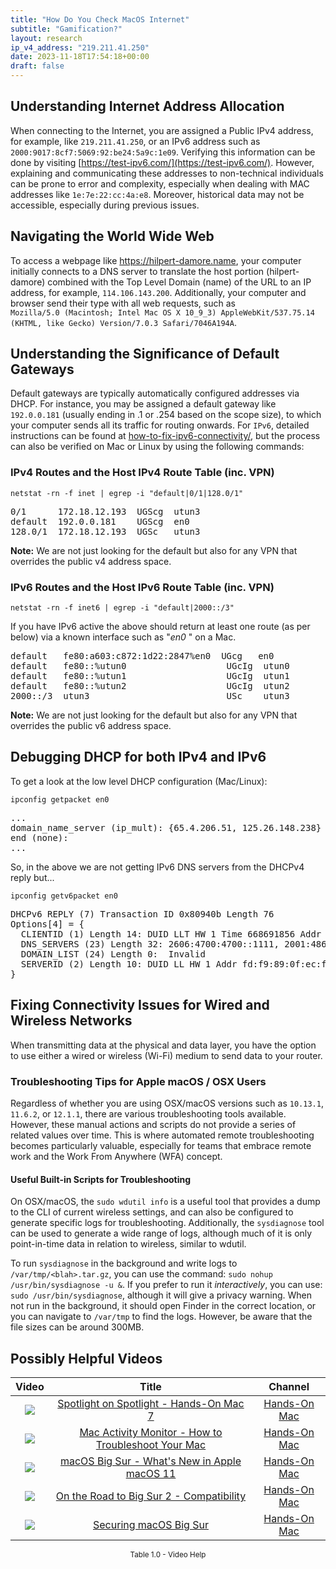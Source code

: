 ```yaml
---
title: "How Do You Check MacOS Internet"
subtitle: "Gamification?"
layout: research
ip_v4_address: "219.211.41.250"
date: 2023-11-18T17:54:18+00:00
draft: false
---
```


## Understanding Internet Address Allocation

When connecting to the Internet, you are assigned a Public IPv4 address, for example, like ```219.211.41.250```, or an IPv6 address such as ```2000:9017:8cf7:5069:92:be24:5a9c:1e09```. Verifying this information can be done by visiting [https://test-ipv6.com/](https://test-ipv6.com/). However, explaining and communicating these addresses to non-technical individuals can be prone to error and complexity, especially when dealing with MAC addresses like ```1e:7e:22:cc:4a:e8```. Moreover, historical data may not be accessible, especially during previous issues.
## Navigating the World Wide Web

To access a webpage like https://hilpert-damore.name, your computer initially connects to a DNS server to translate the host portion (hilpert-damore) combined with the Top Level Domain (name) of the URL to an IP address, for example, ```114.106.143.200```. Additionally, your computer and browser send their type with all web requests, such as <br>```Mozilla/5.0 (Macintosh; Intel Mac OS X 10_9_3) AppleWebKit/537.75.14 (KHTML, like Gecko) Version/7.0.3 Safari/7046A194A```.
## Understanding the Significance of Default Gateways

Default gateways are typically automatically configured addresses via DHCP. For instance, you may be assigned a default gateway like ```192.0.0.181``` (usually ending in .1 or .254 based on the scope size), to which your computer sends all its traffic for routing onwards. For ```IPv6```, detailed instructions can be found at [how-to-fix-ipv6-connectivity/](/blog/how-to-fix-ipv6-connectivity/), but the process can also be verified on Mac or Linux by using the following commands:
<br>
### IPv4 Routes and the Host IPv4 Route Table (inc. VPN)
```netstat -rn -f inet | egrep -i "default|0/1|128.0/1"```

<pre>
0/1      172.18.12.193  UGScg  utun3
default  192.0.0.181    UGScg  en0
128.0/1  172.18.12.193  UGSc   utun3</pre>

**Note:** We are not just looking for the default but also for any VPN that overrides the public v4 address space.

### IPv6 Routes and the Host IPv6 Route Table (inc. VPN)
```netstat -rn -f inet6 | egrep -i "default|2000::/3"```

If you have IPv6 active the above should return at least one route (as per below) via a known interface such as "_en0_ " on a Mac. 

<pre>
default   fe80:a603:c872:1d22:2847%en0  UGcg   en0
default   fe80::%utun0                   UGcIg  utun0
default   fe80::%utun1                   UGcIg  utun1
default   fe80::%utun2                   UGcIg  utun2
2000::/3  utun3                          USc    utun3</pre>

**Note:** We are not just looking for the default but also for any VPN that overrides the public v6 address space.
<br>

## Debugging DHCP for both IPv4 and IPv6

To get a look at the low level DHCP configuration (Mac/Linux): 

```ipconfig getpacket en0```

<pre>
...
domain_name_server (ip_mult): {65.4.206.51, 125.26.148.238}
end (none):
...</pre>

So, in the above we are not getting IPv6 DNS servers from the DHCPv4 reply but...

```ipconfig getv6packet en0```

<pre>
DHCPv6 REPLY (7) Transaction ID 0x80940b Length 76
Options[4] = {
  CLIENTID (1) Length 14: DUID LLT HW 1 Time 668691856 Addr 1e:7e:22:cc:4a:e8
  DNS_SERVERS (23) Length 32: 2606:4700:4700::1111, 2001:4860:4860::8844
  DOMAIN_LIST (24) Length 0:  Invalid
  SERVERID (2) Length 10: DUID LL HW 1 Addr fd:f9:89:0f:ec:ff
}</pre>




## Fixing Connectivity Issues for Wired and Wireless Networks 

When transmitting data at the physical and data layer, you have the option to use either a wired or wireless (Wi-Fi) medium to send data to your router.
### Troubleshooting Tips for Apple macOS / OSX Users
Regardless of whether you are using OSX/macOS versions such as ```10.13.1```, ```11.6.2```, or ```12.1.1```, there are various troubleshooting tools available. However, these manual actions and scripts do not provide a series of related values over time. This is where automated remote troubleshooting becomes particularly valuable, especially for teams that embrace remote work and the Work From Anywhere (WFA) concept.
#### Useful Built-in Scripts for Troubleshooting
On OSX/macOS, the ```sudo wdutil info``` is a useful tool that provides a dump to the CLI of current wireless settings, and can also be configured to generate specific logs for troubleshooting. Additionally, the ```sysdiagnose``` tool can be used to generate a wide range of logs, although much of it is only point-in-time data in relation to wireless, similar to wdutil.

To run ```sysdiagnose``` in the background and write logs to ```/var/tmp/<blah>.tar.gz```, you can use the command: ```sudo nohup /usr/bin/sysdiagnose -u &```. If you prefer to run it *interactively*, you can use: ```sudo /usr/bin/sysdiagnose```, although it will give a privacy warning. When not run in the background, it should open Finder in the correct location, or you can navigate to ```/var/tmp``` to find the logs. However, be aware that the file sizes can be around 300MB.
## Possibly Helpful Videos

<link href="/plugins/lity/css/lity.min.css" rel="stylesheet">
<script src="/plugins/lity/js/lity.min.js"></script>
<div class="table1-start"></div>

|Video | Title | Channel |
| :---: | :---: | :---: |
|<a href="https://www.youtube.com/watch?v=RslZ4W1EPqk" data-lity><img src="https://i.ytimg.com/vi/RslZ4W1EPqk/default.jpg" class="img-fluid"></a>|<a href="https://www.youtube.com/watch?v=RslZ4W1EPqk" data-lity>Spotlight on Spotlight - Hands-On Mac 7</a>|<a target="_blank" href="https://www.youtube.com/channel/UCg43DP8MdHVcl4rFK_delBg" >Hands-On Mac</a>|
|<a href="https://www.youtube.com/watch?v=TWzWd_DiaJ0" data-lity><img src="https://i.ytimg.com/vi/TWzWd_DiaJ0/default.jpg" class="img-fluid"></a>|<a href="https://www.youtube.com/watch?v=TWzWd_DiaJ0" data-lity>Mac Activity Monitor - How to Troubleshoot Your Mac</a>|<a target="_blank" href="https://www.youtube.com/channel/UCg43DP8MdHVcl4rFK_delBg" >Hands-On Mac</a>|
|<a href="https://www.youtube.com/watch?v=JMKi6o9kaZI" data-lity><img src="https://i.ytimg.com/vi/JMKi6o9kaZI/default.jpg" class="img-fluid"></a>|<a href="https://www.youtube.com/watch?v=JMKi6o9kaZI" data-lity>macOS Big Sur - What&#39;s New in Apple macOS 11</a>|<a target="_blank" href="https://www.youtube.com/channel/UCg43DP8MdHVcl4rFK_delBg" >Hands-On Mac</a>|
|<a href="https://www.youtube.com/watch?v=HEbK-Tignuc" data-lity><img src="https://i.ytimg.com/vi/HEbK-Tignuc/default.jpg" class="img-fluid"></a>|<a href="https://www.youtube.com/watch?v=HEbK-Tignuc" data-lity>On the Road to Big Sur 2 - Compatibility</a>|<a target="_blank" href="https://www.youtube.com/channel/UCg43DP8MdHVcl4rFK_delBg" >Hands-On Mac</a>|
|<a href="https://www.youtube.com/watch?v=7KdhJimuhNw" data-lity><img src="https://i.ytimg.com/vi/7KdhJimuhNw/default.jpg" class="img-fluid"></a>|<a href="https://www.youtube.com/watch?v=7KdhJimuhNw" data-lity>Securing macOS Big Sur</a>|<a target="_blank" href="https://www.youtube.com/channel/UCg43DP8MdHVcl4rFK_delBg" >Hands-On Mac</a>|

<center><small>Table 1.0 - Video Help</small></center>
 <br>
<div class="table1-end"></div>
<script type="text/javascript">
(function() {
    $('div.table1-start').nextUntil('div.table1-end', 'table').addClass('table thead-dark table-striped table-responsive rounded').attr('id', 't1');
    $('#t1').find('thead').addClass('thead-dark');
})();
</script>
